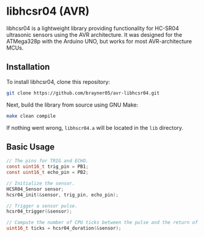 # libhcsr04 (AVR)
libhcsr04 is a lightweight library providing functionality for HC-SR04 ultrasonic sensors using the AVR architecture. It was designed for the ATMega328p with the Arduino UNO, but works for most AVR-architecture MCUs.

## Installation
To install libhcsr04, clone this repository:
```sh
git clone https://github.com/brayner05/avr-libhcsr04.git
```

Next, build the library from source using GNU Make:
```sh
make clean compile
```

If nothing went wrong, `libhscr04.a` will be located in the `lib` directory.

## Basic Usage
```c
// The pins for TRIG and ECHO.
const uint16_t trig_pin = PB1;
const uint16_t echo_pin = PB2;

// Initialize the sensor.
HCSR04_Sensor sensor;
hcsr04_init(&sensor, trig_pin, echo_pin);

// Trigger a sensor pulse.
hcsr04_trigger(&sensor);

// Compute the number of CPU ticks between the pulse and the return of the wave.
uint16_t ticks = hcsr04_duration(&sensor);
```